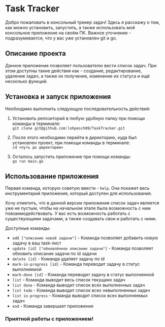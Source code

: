 # Task Tracker

Добро пожаловать в консольный трекер задач! Здесь я расскажу о том, как можно установить, запустить, а также использовать моё консольное приложение на своём ПК. Важное уточнение - подразумевается, что у вас уже установлен git и go.

## Описание проекта

Данное приложение позволяет пользователю вести список задач. При этом доступны такие действия как - создание, редактирование, удаление задач, а также их получение, изменение их статуса и ещё несколько функций.

## Установка и запуск приложения

Необходимо выполнить следующую последовательность действий:

1) Установить репозиторий в любую удобную папку при помощи команды в терминале: <br>``git clone git@github.com:lohpesch09/TaskTracker.git``<br/>

2) После этого необходимо перейти в директорию, куда был установлен проект, при помощи команды в терминале: <br>``cd <путь до директории>``<br/>

4) Осталось запустить приложение при помощи команды: <br>``go run main.go``<br/>

## Использование приложения

Первая команда, которую советую ввести - ``help``. Она покажет весь инструментарий приложения, который доступен для использования.

Хочу отметить, что в данной версии приложения список задач является уже не пустым, чтобы на начальном этапе была возможность с ним повзаимодействовать. У вас есть возможность работать с существующими задачами, а также создавать свои и работать с ними.

Доступные команды:

- ``add ["описание новой задачи"]`` - Команда позволяет добавить новую задачу в ваш task-лист
- ``update [id] ["обновлённое описание задачи"]`` - Команда позволяет обновить описание задачи по id задачи
- ``delete [id]`` - Команда удаляет задачу по id
- ``mark-in-progress [id]`` - Команда переводит задачу в статус выполняемой
- ``mark-done [id]`` - Команда переводит задачу в статус выполненной
- ``list`` - Команда выводит весь список текущиих задач
- ``list done`` - Команда выводит список всех выполненных задач
- ``list todo`` - Команда выводит список всех невыполненных задач
- ``list in-progress`` - Команда выводит список всех выполняемых задач
- ``end`` - Команда завершает приложение

### Приятной работы с приложением!
